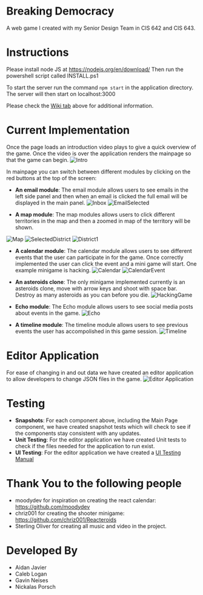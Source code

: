 Breaking Democracy
=
A web game I created with my Senior Design Team in CIS 642 and CIS 643.

Instructions
=

Please install node JS at https://nodejs.org/en/download/
Then run the powershell script called INSTALL.ps1


To start the server run the command `npm start` in the application directory.
The server will then start on localhost:3000

Please check the [Wiki tab](https://github.com/catiel/Breaking-Democracy/wiki) above for additional information.

Current Implementation
=
Once the page loads an introduction video plays to give a quick overview of the game. Once the video is over the application renders the mainpage so that the game can begin.
![Intro](/UsercaseImages/introVideo.png)

In mainpage you can switch between different modules by clicking on the red buttons at the top of the screen:
* **An email module**: The email module allows users to see emails in the left side panel and then when an email is clicked the full email will be displayed in the main panel.
![Inbox](/UsercaseImages/StartingInbox.PNG)
![EmailSelected](/UsercaseImages/SelectedEmail.PNG)

* **A map module**: The map modules allows users to click different territories in the map and then a zoomed in map of the territory will be shown.

![Map](/UsercaseImages/initialMap.PNG)
![SelectedDistrict](/UsercaseImages/selected.png)
![District1](/UsercaseImages/districtOne.PNG)

* **A calendar module**: The calendar module allows users to see different events that the user can participate in for the game. Once correctly implemented the user can click the event and a mini game will start. One example minigame is hacking.
![Calendar](/UsercaseImages/calendar.PNG)
![CalendarEvent](/UsercaseImages/calendarEvent.PNG)
* **An asteroids clone**: The only minigame implemented currently is an asteroids clone, move with arrow keys and shoot with space bar. Destroy as many asteroids as you can before you die.
![HackingGame](/UsercaseImages/HackingGame.png)

* **Echo module**: The Echo module allows users to see social media posts about events in the game.
![Echo](/UsercaseImages/initialEchos.PNG)

* **A timeline module**: The timeline module allows users to see previous events the user has accompolished in this game session.
![Timeline](/UsercaseImages/InitialTimeline.PNG)


Editor Application
==
For ease of changing in and out data we have created an editor application to allow developers to change JSON files in the game.
![Editor Application](https://github.com/catiel/Breaking-Democracy/blob/master/Screenshots/EditorApplication.png)


Testing
=
* **Snapshots**: For each component above, including the Main Page component, we have created snapshot tests which will check to see if the components stay consistent with any updates.
* **Unit Testing**: For the editor application we have created Unit tests to check if the files needed for the application to run exist.
* **UI Testing**: For the editor application we have created a [UI Testing Manual](https://github.com/catiel/Breaking-Democracy/blob/master/Editor%20Application%20UI%20Tests.docx)

Thank You to the following people
=
* moodydev for inspiration on creating the react calendar: https://github.com/moodydev
* chriz001 for creating the shooter minigame: https://github.com/chriz001/Reacteroids
* Sterling Oliver for creating all music and video in the project.

Developed By
=
* Aidan Javier
* Caleb Logan
* Gavin Neises
* Nickalas Porsch

